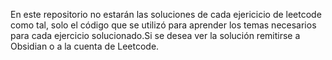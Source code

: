 En este repositorio no estarán las soluciones de cada ejericicio de leetcode como tal, solo el código que se utilizó para aprender los temas necesarios para cada ejercicio solucionado.Si se desea ver la solución remitirse a Obsidian o a la cuenta de Leetcode.
